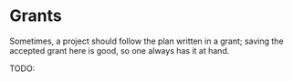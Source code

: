 # Grants

Sometimes, a project should follow the plan written in a grant; saving the accepted grant here is good, so one always has it at hand.

TODO:
